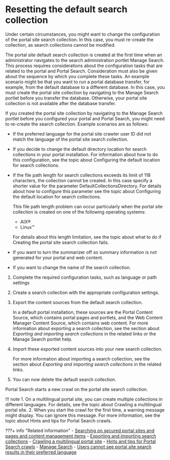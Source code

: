 # Resetting the default search collection

Under certain circumstances, you might want to change the configuration of the portal site search collection. In this case, you must re-create the collection, as search collections cannot be modified.

The portal site default search collection is created at the first time when an administrator navigates to the search administration portlet Manage Search. This process requires considerations about the configuration tasks that are related to the portal and Portal Search. Consideration must also be given about the sequence by which you complete these tasks. An example scenario might be that you want to run a portal database transfer, for example, from the default database to a different database. In this case, you must create the portal site collection by navigating to the Manage Search portlet before you transfer the database. Otherwise, your portal site collection is not available after the database transfer.

If you created the portal site collection by navigating to the Manage Search portlet before you configured your portal and Portal Search, you might need to re-create the search collection. Example scenarios are as follows:

-   If the preferred language for the portal site crawler user ID did not match the language of the portal site search collection.
-   If you decide to change the default directory location for search collections in your portal installation. For information about how to do this configuration, see the topic about Configuring the default location for search collections.
-   If the file path length for search collections exceeds its limit of 118 characters, the collection cannot be created. In this case specify a shorter value for the parameter DefaultCollectionsDirectory. For details about how to configure this parameter see the topic about Configuring the default location for search collections.

    This file path length problem can occur particularly when the portal site collection is created on one of the following operating systems:

    -   AIX®
    -   Linux™
    
    For details about this length limitation, see the topic about what to do if Creating the portal site search collection fails.

-   If you want to turn the summarizer off so summary information is not generated for your portal and web content.
-   If you want to change the name of the search collection.

1.  Complete the required configuration tasks, such as language or path settings

2.  Create a search collection with the appropriate configuration settings.

3.  Export the content sources from the default search collection.

    In a default portal installation, these sources are the Portal Content Source, which contains portal pages and portlets, and the Web Content Manager Content Source, which contains web content. For more information about exporting a search collection, see the section about *Exporting and importing search collections* in the related links or the Manage Search portlet help.

4.  Import these exported content sources into your new search collection.

    For more information about importing a search collection, see the section about *Exporting and importing search collections* in the related links.

5.  You can now delete the default search collection.


Portal Search starts a new crawl on the portal site search collection.

!!! note
    1.  On a multilingual portal site, you can create multiple collections in different languages. For details, see the topic about Crawling a multilingual portal site.
    2.  When you start the crawl for the first time, a warning message might display. You can ignore this message. For more information, see the topic about Hints and tips for Portal Search crawls.


???+ info "Related information" 
    - [Searching on secured portal sites and pages and content management items](../../../../search/planning_portal_search/security_considerations/srtsrchscrprtlstepgs.md)
    - [Exporting and importing search collections](../setup_search_collections/srtexpimp.md)
    - [Crawling a multilingual portal site](../../../searching_local_portal/srtmultiling.md)
    - [Hints and tips for Portal Search crawls](../../hint_tips/srrhinttips_crawl.md)
    - [Manage Search](../../../manage_search/h_search_managesearch.md)
    - [Users cannot see portal site search results in their preferred language](../../hint_tips/srrhinttips_no_lang.md)

